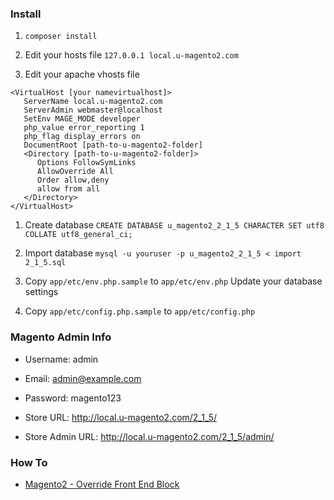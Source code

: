 ### Install

1. `composer install`

1. Edit your hosts file
`127.0.0.1 local.u-magento2.com`

1. Edit your apache vhosts file
```
<VirtualHost [your namevirtualhost]>
   ServerName local.u-magento2.com
   ServerAdmin webmaster@localhost
   SetEnv MAGE_MODE developer
   php_value error_reporting 1
   php_flag display_errors on
   DocumentRoot [path-to-u-magento2-folder]
   <Directory [path-to-u-magento2-folder]>
      Options FollowSymLinks
      AllowOverride All
      Order allow,deny
      allow from all
   </Directory>
</VirtualHost>  
```

1. Create database
`CREATE DATABASE u_magento2_2_1_5 CHARACTER SET utf8 COLLATE utf8_general_ci;` 

1. Import database
`mysql -u youruser -p u_magento2_2_1_5 < import 2_1_5.sql`

1. Copy `app/etc/env.php.sample` to `app/etc/env.php`
Update your database settings

1. Copy `app/etc/config.php.sample` to `app/etc/config.php`


### Magento Admin Info
- Username: admin
- Email: admin@example.com
- Password: magento123

- Store URL: http://local.u-magento2.com/2_1_5/
- Store Admin URL: http://local.u-magento2.com/2_1_5/admin/

### How To
- [Magento2 - Override Front End Block](https://github.com/talosdigital/u-magento2/commit/f8c92df07852ea96468e58e97e84b9e98b73aaa6)

